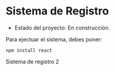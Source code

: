 <h1>Sistema de Registro</h1>

- Estado del proyecto: En construcción.

Para ejectuar el sistema, debes poner: 

```npm install react```

Sistema de registro 2
